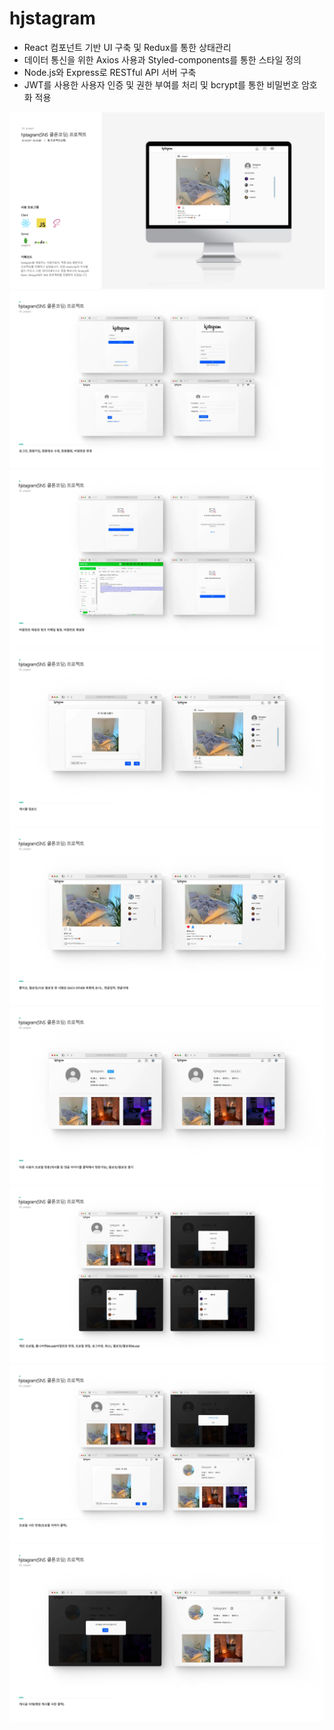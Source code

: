 # hjstagram

- React 컴포넌트 기반 UI 구축 및 Redux를 통한 상태관리
- 데이터 통신을 위한 Axios 사용과 Styled-components를 통한 스타일 정의
- Node.js와 Express로 RESTful API 서버 구축
- JWT를 사용한 사용자 인증 및 권한 부여를 처리 및 bcrypt를 통한 비밀번호 암호화 적용


![1.project](./frontend/public/img/1.project.png)
![2.project](./frontend/public/img/2.project.png)
![3.project](./frontend/public/img/3.project.png)
![4.project](./frontend/public/img/4.project.png)
![5.project](./frontend/public/img/5.project.png)
![6.project](./frontend/public/img/6.project.png)
![7.project](./frontend/public/img/7.project.png)
![8.project](./frontend/public/img/8.project.png)
![9.project](./frontend/public/img/9.project.png)
